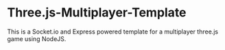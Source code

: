 # Three.js-Multiplayer-Template
This is a Socket.io and Express powered template for a multiplayer three.js game using NodeJS.
